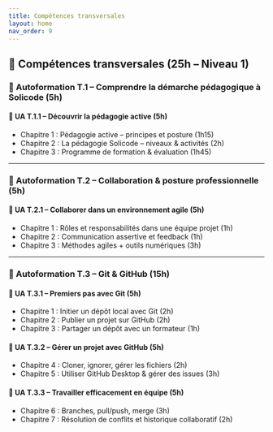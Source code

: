```yaml
---
title: Compétences transversales
layout: home
nav_order: 9
---
```

## 🌟 Compétences transversales (25h – Niveau 1)

### 🔹 Autoformation T.1 – Comprendre la démarche pédagogique à Solicode (5h)

#### 📘 UA T.1.1 – Découvrir la pédagogie active (5h)

* Chapitre 1 : Pédagogie active – principes et posture (1h15)
* Chapitre 2 : La pédagogie Solicode – niveaux & activités (2h)
* Chapitre 3 : Programme de formation & évaluation (1h45)

---

### 🔹 Autoformation T.2 – Collaboration & posture professionnelle (5h)

#### 📘 UA T.2.1 – Collaborer dans un environnement agile (5h)

* Chapitre 1 : Rôles et responsabilités dans une équipe projet (1h)
* Chapitre 2 : Communication assertive et feedback (1h)
* Chapitre 3 : Méthodes agiles + outils numériques (3h)

---

### 🔹 Autoformation T.3 – Git & GitHub (15h)

#### 📘 UA T.3.1 – Premiers pas avec Git (5h)

* Chapitre 1 : Initier un dépôt local avec Git (2h)
* Chapitre 2 : Publier un projet sur GitHub (2h)
* Chapitre 3 : Partager un dépôt avec un formateur (1h)

#### 📘 UA T.3.2 – Gérer un projet avec GitHub (5h)

* Chapitre 4 : Cloner, ignorer, gérer les fichiers (2h)
* Chapitre 5 : Utiliser GitHub Desktop & gérer des issues (3h)

#### 📘 UA T.3.3 – Travailler efficacement en équipe (5h)

* Chapitre 6 : Branches, pull/push, merge (3h)
* Chapitre 7 : Résolution de conflits et historique collaboratif (2h)


